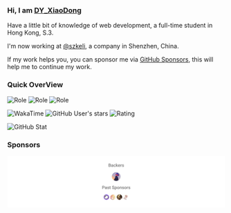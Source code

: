 ### Hi, I am [DY_XiaoDong](https://xiaodong.moe/)

Have a little bit of knowledge of web development, a full-time student in Hong Kong, S.3.

I'm now working at [@szkeli](https://github.com/szkeli), a company in Shenzhen, China.

If my work helps you, you can sponsor me via [GitHub Sponsors](https://github.com/sponsors/xiaodong2008)<!-- or [AfDian](https://afdian.net/a/xiaodong2008) -->, this will help me to continue my work.

### Quick OverView

![Role](https://img.shields.io/badge/Role-Front--End%20Developer-green?style=flat-square&cacheSeconds=60)
![Role](https://img.shields.io/badge/Role-Back--End%20Developer-violet?style=flat-square&cacheSeconds=60)
![Role](https://img.shields.io/badge/Role-Full--Time%20Student-blue?style=flat-square&cacheSeconds=60)

![WakaTime](https://img.shields.io/badge/dynamic/json?url=https%3A%2F%2Fwakatime.com%2Fshare%2F%4071e4a596-f0b4-4537-adba-df261d3a071e%2F45f0e165-3559-4127-ba09-77915aa906aa.json&query=%24.data.grand_total.human_readable_total_including_other_language&logo=wakatime&style=flat-square&cacheSeconds=60&label=WakaTime)
![GitHub User's stars](https://img.shields.io/github/stars/xiaodong2008?affiliations=OWNER%2CORGANIZATION_MEMBER&style=flat-square&logo=github&label=Stars&color=yellow&cacheSeconds=60)
![Rating](https://img.shields.io/badge/GitRoll%20Rating-S-yellow?style=flat-square&logo=githubcopilot)

![GitHub Stat](https://stats.xiaodong.moe/api?username=xiaodong2008&show=prs_merged_percentage&show_icons=true&theme=transparent&hide=contribs,stars&hide_border=true&include_all_commits=true&custom_title=GitHub%20Stats&cache_seconds=43200)

### Sponsors

<p align="center">
    <img src="https://raw.githubusercontent.com/xiaodong2008/sponsors/main/sponsors.wide.svg" />
</p>